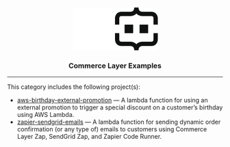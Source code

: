 <div align="center">
  <a href="https://commercelayer.io/developers" target="_blank" rel="noopener noreferrer">

  ![Commerce Layer Logo](https://raw.githubusercontent.com/commercelayer/examples/main/.assets/cl-light.svg#gh-dark-mode-only)![Commerce Layer Logo](https://raw.githubusercontent.com/commercelayer/examples/main/.assets/cl-dark.svg#gh-light-mode-only)

  </a>
  <h3>Commerce Layer Examples</h3>
</div>

---

This category includes the following project(s):

- [aws-birthday-external-promotion](./aws-birthday-external-promotion) — A lambda function for using an external promotion to trigger a special discount on a customer’s birthday using AWS Lambda.
- [zapier-sendgrid-emails](./zapier-sendgrid-emails) — A lambda function for sending dynamic order confirmation (or any type of) emails to customers using Commerce Layer Zap, SendGrid Zap, and Zapier Code Runner.
